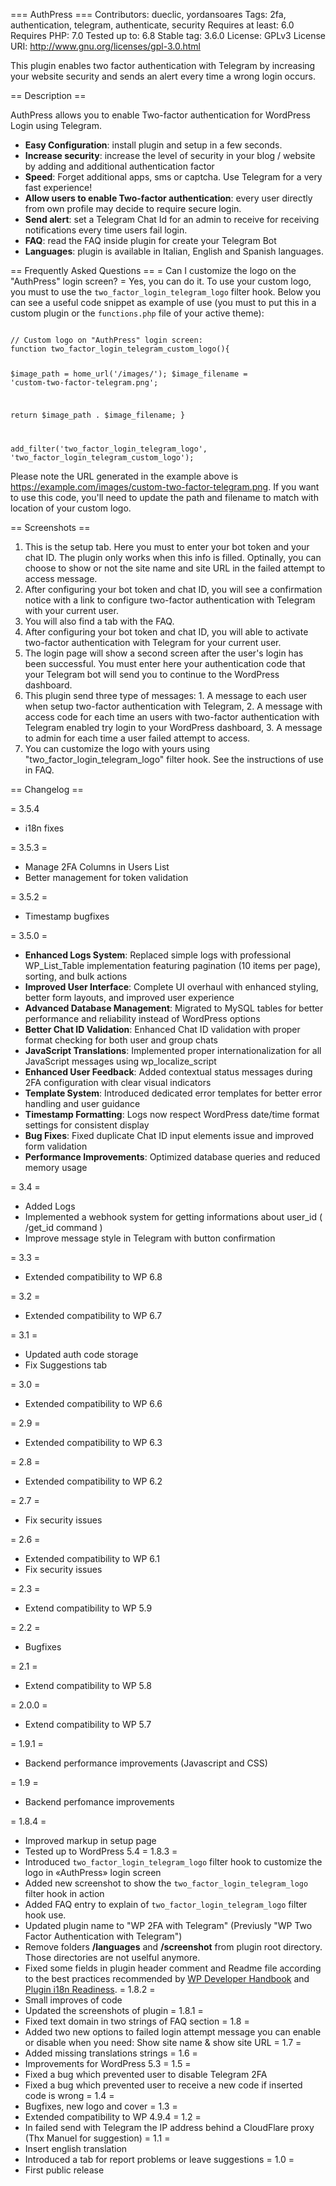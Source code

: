 === AuthPress ===
Contributors: dueclic, yordansoares
Tags: 2fa, authentication, telegram, authenticate, security
Requires at least: 6.0
Requires PHP: 7.0
Tested up to: 6.8
Stable tag: 3.6.0
License: GPLv3
License URI: http://www.gnu.org/licenses/gpl-3.0.html

This plugin enables two factor authentication with Telegram by increasing your website security and sends an alert every time a wrong login occurs.

== Description ==

AuthPress allows you to enable Two-factor authentication for WordPress Login using Telegram.

* **Easy Configuration**: install plugin and setup in a few seconds.
* **Increase security**: increase the level of security in your blog / website by adding and additional authentication factor
* **Speed**: Forget additional apps, sms or captcha. Use Telegram for a very fast experience!
* **Allow users to enable Two-factor authentication**: every user directly from own profile may decide to require secure login.
* **Send alert**: set a Telegram Chat Id for an admin to receive  for receiving notifications every time users fail login.
* **FAQ**: read the FAQ inside plugin for create your Telegram Bot
* **Languages**: plugin is available in Italian, English and Spanish languages.

== Frequently Asked Questions ==
= Can I customize the logo on the "AuthPress" login screen? =
Yes, you can do it. To use your custom logo, you must to use the <code>two_factor_login_telegram_logo</code> filter hook. Below you can see a useful code snippet as example of use (you must to put this in a custom plugin or the <code>functions.php</code> file of your active theme):

<code>
// Custom logo on "AuthPress" login screen:
function two_factor_login_telegram_custom_logo(){

  $image_path = home_url('/images/');
  $image_filename = 'custom-two-factor-telegram.png';

  return $image_path . $image_filename;
}

add_filter('two_factor_login_telegram_logo', 'two_factor_login_telegram_custom_logo');
</code>

Please note the URL generated in the example above is https://example.com/images/custom-two-factor-telegram.png. If you want to use this code, you'll need to update the path and filename to match with location of your custom logo.

== Screenshots ==
1. This is the setup tab. Here you must to enter your bot token and your chat ID. The plugin only works when this info is filled. Optinally, you can choose to show or not the site name and site URL in the  failed attempt to access message.
2. After configuring your bot token and chat ID, you will see a confirmation notice with a link to configure two-factor authentication with Telegram with your current user.
3. You will also find a tab with the FAQ.
4. After configuring your bot token and chat ID, you will able to activate two-factor authentication with Telegram for your current user.
5. The login page will show a second screen after the user's login has been successful. You must enter here your authentication code that your Telegram bot will send you to continue to the WordPress dashboard.
6. This plugin send three type of messages: 1. A message to each user when setup two-factor authentication with Telegram, 2. A message with access code for each time an users with two-factor authentication with Telegram enabled try login to your WordPress dashboard, 3. A message to admin for each time a user failed attempt to access.
7. You can customize the logo with yours using "two_factor_login_telegram_logo" filter hook. See the instructions of use in FAQ.

== Changelog ==

= 3.5.4
* i18n fixes

= 3.5.3 =
- Manage 2FA Columns in Users List
- Better management for token validation

= 3.5.2 =
* Timestamp bugfixes

= 3.5.0 =
* **Enhanced Logs System**: Replaced simple logs with professional WP_List_Table implementation featuring pagination (10 items per page), sorting, and bulk actions
* **Improved User Interface**: Complete UI overhaul with enhanced styling, better form layouts, and improved user experience
* **Advanced Database Management**: Migrated to MySQL tables for better performance and reliability instead of WordPress options
* **Better Chat ID Validation**: Enhanced Chat ID validation with proper format checking for both user and group chats
* **JavaScript Translations**: Implemented proper internationalization for all JavaScript messages using wp_localize_script
* **Enhanced User Feedback**: Added contextual status messages during 2FA configuration with clear visual indicators
* **Template System**: Introduced dedicated error templates for better error handling and user guidance
* **Timestamp Formatting**: Logs now respect WordPress date/time format settings for consistent display
* **Bug Fixes**: Fixed duplicate Chat ID input elements issue and improved form validation
* **Performance Improvements**: Optimized database queries and reduced memory usage

= 3.4 =
* Added Logs
* Implemented a webhook system for getting informations about user_id ( /get_id command )
* Improve message style in Telegram with button confirmation

= 3.3 =
* Extended compatibility to WP 6.8

= 3.2 =
* Extended compatibility to WP 6.7

= 3.1 =
* Updated auth code storage
* Fix Suggestions tab

= 3.0 =
* Extended compatibility to WP 6.6

= 2.9 =
* Extended compatibility to WP 6.3

= 2.8 =
* Extended compatibility to WP 6.2

= 2.7 =
* Fix security issues

= 2.6 =
* Extended compatibility to WP 6.1
* Fix security issues

= 2.3 =
* Extend compatibility to WP 5.9

= 2.2 =
* Bugfixes

= 2.1 =
* Extend compatibility to WP 5.8

= 2.0.0 =
* Extend compatibility to WP 5.7

= 1.9.1 =
* Backend performance improvements (Javascript and CSS)

= 1.9 =
* Backend perfomance improvements

= 1.8.4 =
* Improved markup in setup page
* Tested up to WordPress 5.4
= 1.8.3 =
* Introduced <code>two_factor_login_telegram_logo</code> filter hook to customize the logo in «AuthPress» login screen
* Added new screenshot to show the <code>two_factor_login_telegram_logo</code> filter hook in action
* Added FAQ entry to explain of <code>two_factor_login_telegram_logo</code> filter hook use.
* Updated plugin name to "WP 2FA with Telegram" (Previusly "WP Two Factor Authentication with Telegram")
* Remove folders <strong>/languages</strong> and <strong>/screenshot</strong> from plugin root directory. Those directories are not uselful anymore.
* Fixed some fields in plugin header comment and Readme file according to the best practices recommended by [WP Developer Handbook](https://developer.wordpress.org/plugins/plugin-basics/header-requirements/) and [Plugin i18n Readiness](https://wp-info.org/tools/checkplugini18n.php?slug=two-factor-login-telegram).
= 1.8.2 =
* Small improves of code
* Updated the screenshots of plugin
= 1.8.1 =
* Fixed text domain in two strings of FAQ section
= 1.8 =
* Added two new options to failed login attempt message you can enable or disable when you need: Show site name & show site URL
= 1.7 =
* Added missing translations strings
= 1.6 =
* Improvements for WordPress 5.3
= 1.5 =
* Fixed a bug which prevented user to disable Telegram 2FA
* Fixed a bug which prevented user to receive a new code if inserted code is wrong
= 1.4 =
* Bugfixes, new logo and cover
= 1.3 =
* Extended compatibility to WP 4.9.4
= 1.2 =
* In failed send with Telegram the IP address behind a CloudFlare proxy (Thx Manuel for suggestion)
= 1.1 =
* Insert english translation
* Introduced a tab for report problems or leave suggestions
= 1.0 =
* First public release

